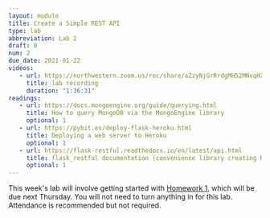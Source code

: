 ```yaml
---
layout: module
title: Create a Simple REST API
type: lab
abbreviation: Lab 2
draft: 0
num: 2
due_date: 2021-01-22
videos:
   - url: https://northwestern.zoom.us/rec/share/aZzyNjGrRrdgMH52MNvqHZdTlFwuVI4UiLW9FlT9VmPjIlw7KFT2zrE8oa6iV7vj.DN3Id8FcCyG8bgL8?startTime=1611342015000
     title: lab recording
     duration: "1:36:31"
readings:
   - url: https://docs.mongoengine.org/guide/querying.html
     title: How to query MongoDB via the MongoEngine library
     optional: 1
   - url: https://pybit.es/deploy-flask-heroku.html
     title: Deploying a web server to Heroku
     optional: 1
   - url: https://flask-restful.readthedocs.io/en/latest/api.html
     title: flask_restful documentation (convenience library creating REST Endpoints)
     optional: 1
---
```


This week's lab will involve getting started with [Homework 1](../assignments/hw01), which will be due next Thursday. You will not need to turn anything in for this lab. Attendance is recommended but not required.